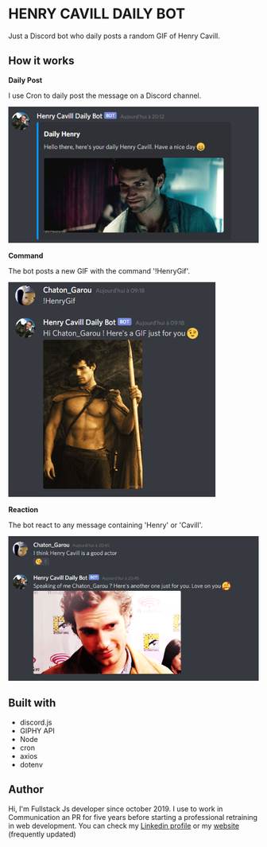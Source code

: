 # HENRY CAVILL DAILY BOT

Just a Discord bot who daily posts a random GIF of Henry Cavill.

## How it works

**Daily Post**

I use Cron to daily post the message on a Discord channel.

![ Daily Post](./assets/dailyHenry.png)

**Command**

The bot posts a new GIF with the command '!HenryGif'.

![ Post on command](./assets/commandHenry.png)

**Reaction**

The bot react to any message containing 'Henry' or 'Cavill'.

![ Reaction post](./assets/reactionHenry.png)


## Built with
  * discord.js
  * GIPHY API
  * Node
  * cron  
  * axios
  * dotenv
  
## Author

Hi, I'm Fullstack Js developer since october 2019. I use to work in Communication an PR for five years before starting a professional retraining in web development. 
You can check my [Linkedin profile](https://www.linkedin.com/in/melanie-caro/) or my [website](http://melaniecaro.fr/) (frequently updated)